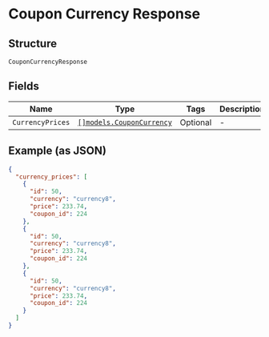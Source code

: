 
# Coupon Currency Response

## Structure

`CouponCurrencyResponse`

## Fields

| Name | Type | Tags | Description |
|  --- | --- | --- | --- |
| `CurrencyPrices` | [`[]models.CouponCurrency`](../../doc/models/coupon-currency.md) | Optional | - |

## Example (as JSON)

```json
{
  "currency_prices": [
    {
      "id": 50,
      "currency": "currency8",
      "price": 233.74,
      "coupon_id": 224
    },
    {
      "id": 50,
      "currency": "currency8",
      "price": 233.74,
      "coupon_id": 224
    },
    {
      "id": 50,
      "currency": "currency8",
      "price": 233.74,
      "coupon_id": 224
    }
  ]
}
```

